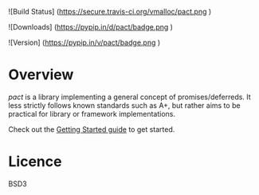 
![Build Status] (https://secure.travis-ci.org/vmalloc/pact.png )


![Downloads] (https://pypip.in/d/pact/badge.png )

![Version] (https://pypip.in/v/pact/badge.png )

Overview
========
*pact* is a library implementing a general concept of promises/deferreds. It less strictly follows known standards such as A+, but rather aims to be practical for library or framework implementations.

Check out the [Getting Started guide](http://pact.readthedocs.org ) to get started.


Licence
=======

BSD3

